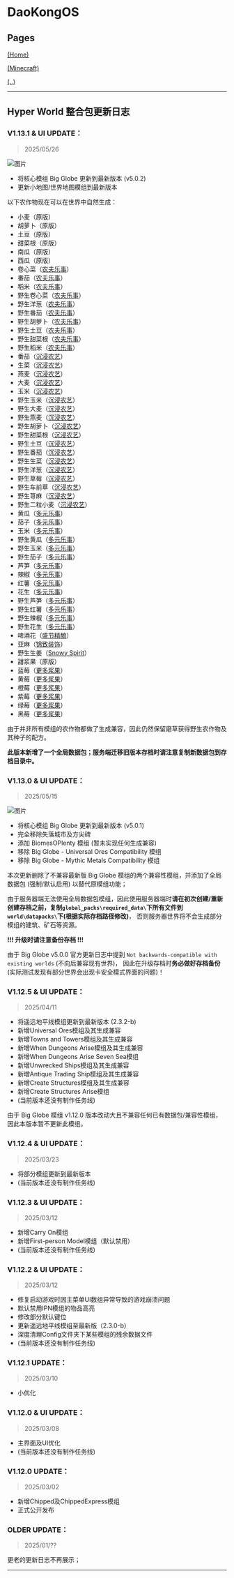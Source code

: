 # DaoKongOS

## Pages

[(Home)](/)

[(Minecraft)](/pages/minecraft)

[(..)](./../hyper-world)

---

## Hyper World 整合包更新日志

### **V1.13.1 & UI UPDATE：**
> 2025/05/26

![图片](assets/update/images/IMG002.png)

- 将核心模组 Big Globe 更新到最新版本 (v5.0.2)
- 更新小地图/世界地图模组到最新版本

以下农作物现在可以在世界中自然生成：

- 小麦（原版）
- 胡萝卜（原版）
- 土豆（原版）
- 甜菜根（原版）
- 南瓜（原版）
- 西瓜（原版）
- 卷心菜（[农夫乐事](https://www.mcmod.cn/class/2820.html)）
- 番茄（[农夫乐事](https://www.mcmod.cn/class/2820.html)）
- 稻米（[农夫乐事](https://www.mcmod.cn/class/2820.html)）
- 野生卷心菜（[农夫乐事](https://www.mcmod.cn/class/2820.html)）
- 野生洋葱（[农夫乐事](https://www.mcmod.cn/class/2820.html)）
- 野生番茄（[农夫乐事](https://www.mcmod.cn/class/2820.html)）
- 野生胡萝卜（[农夫乐事](https://www.mcmod.cn/class/2820.html)）
- 野生土豆（[农夫乐事](https://www.mcmod.cn/class/2820.html)）
- 野生甜菜根（[农夫乐事](https://www.mcmod.cn/class/2820.html)）
- 野生稻米（[农夫乐事](https://www.mcmod.cn/class/2820.html)）
- 番茄（[沉浸农艺](https://www.mcmod.cn/class/16100.html)）
- 生菜（[沉浸农艺](https://www.mcmod.cn/class/16100.html)）
- 燕麦（[沉浸农艺](https://www.mcmod.cn/class/16100.html)）
- 大麦（[沉浸农艺](https://www.mcmod.cn/class/16100.html)）
- 玉米（[沉浸农艺](https://www.mcmod.cn/class/16100.html)）
- 野生玉米（[沉浸农艺](https://www.mcmod.cn/class/16100.html)）
- 野生大麦（[沉浸农艺](https://www.mcmod.cn/class/16100.html)）
- 野生燕麦（[沉浸农艺](https://www.mcmod.cn/class/16100.html)）
- 野生胡萝卜（[沉浸农艺](https://www.mcmod.cn/class/16100.html)）
- 野生甜菜根（[沉浸农艺](https://www.mcmod.cn/class/16100.html)）
- 野生土豆（[沉浸农艺](https://www.mcmod.cn/class/16100.html)）
- 野生番茄（[沉浸农艺](https://www.mcmod.cn/class/16100.html)）
- 野生生菜（[沉浸农艺](https://www.mcmod.cn/class/16100.html)）
- 野生洋葱（[沉浸农艺](https://www.mcmod.cn/class/16100.html)）
- 野生草莓（[沉浸农艺](https://www.mcmod.cn/class/16100.html)）
- 野生车前草（[沉浸农艺](https://www.mcmod.cn/class/16100.html)）
- 野生荨麻（[沉浸农艺](https://www.mcmod.cn/class/16100.html)）
- 野生二粒小麦（[沉浸农艺](https://www.mcmod.cn/class/16100.html)）
- 黄瓜（[多元乐事](https://www.mcmod.cn/class/5609.html)）
- 茄子（[多元乐事](https://www.mcmod.cn/class/5609.html)）
- 玉米（[多元乐事](https://www.mcmod.cn/class/5609.html)）
- 野生黄瓜（[多元乐事](https://www.mcmod.cn/class/5609.html)）
- 野生玉米（[多元乐事](https://www.mcmod.cn/class/5609.html)）
- 野生茄子（[多元乐事](https://www.mcmod.cn/class/5609.html)）
- 芦笋（[多元乐事](https://www.mcmod.cn/class/5609.html)）
- 辣椒（[多元乐事](https://www.mcmod.cn/class/5609.html)）
- 红薯（[多元乐事](https://www.mcmod.cn/class/5609.html)）
- 花生（[多元乐事](https://www.mcmod.cn/class/5609.html)）
- 野生芦笋（[多元乐事](https://www.mcmod.cn/class/5609.html)）
- 野生红薯（[多元乐事](https://www.mcmod.cn/class/5609.html)）
- 野生辣椒（[多元乐事](https://www.mcmod.cn/class/5609.html)）
- 野生花生（[多元乐事](https://www.mcmod.cn/class/5609.html)）
- 啤酒花（[盛节精酿](https://www.mcmod.cn/class/13710.html)）
- 亚麻（[锦致装饰](https://www.mcmod.cn/class/3555.html)）
- 野生生姜（[Snowy Spirit](https://www.mcmod.cn/class/7511.html)）
- 甜浆果（原版）
- 蓝莓（[更多浆果](https://www.mcmod.cn/class/2367.html)）
- 黄莓（[更多浆果](https://www.mcmod.cn/class/2367.html)）
- 橙莓（[更多浆果](https://www.mcmod.cn/class/2367.html)）
- 紫莓（[更多浆果](https://www.mcmod.cn/class/2367.html)）
- 绿莓（[更多浆果](https://www.mcmod.cn/class/2367.html)）
- 黑莓（[更多浆果](https://www.mcmod.cn/class/2367.html)）

由于并非所有模组的农作物都做了生成兼容，因此仍然保留磨草获得野生农作物及其种子的配方。

**此版本新增了一个全局数据包；服务端迁移旧版本存档时请注意复制新数据包到存档目录中。**

### **V1.13.0 & UI UPDATE：**
> 2025/05/15

![图片](assets/update/images/IMG001.png)

- 将核心模组 Big Globe 更新到最新版本 (v5.0.1)
- 完全移除失落城市及方尖碑
- 添加 BiomesOPlenty 模组 (暂未实现任何生成兼容)
- 移除 Big Globe - Universal Ores Compatibility 模组
- 移除 Big Globe - Mythic Metals Compatibility 模组

本次更新删除了不兼容最新版 Big Globe 模组的两个兼容性模组，并添加了全局数据包 (强制/默认启用) 以替代原模组功能；

由于服务器端无法使用全局数据包模组，因此使用服务器端时**请在初次创建/重新创建存档之前，复制`global_packs\required_data\`下所有文件到`world\datapacks\`下(根据实际存档路径修改)**，
否则服务器世界将不会生成部分模组的建筑、矿石等资源。

**!!! 升级时请注意备份存档 !!!**

由于 Big Globe v5.0.0 官方更新日志中提到 `Not backwards-compatible with existing worlds` (不向后兼容现有世界)，
因此在升级存档时**务必做好存档备份** (实际测试发现有部分世界会出现卡安全模式界面的问题)！


### **V1.12.5 & UI UPDATE：**
> 2025/04/11

- 将遥远地平线模组更新到最新版本 (2.3.2-b)
- 新增Universal Ores模组及其生成兼容
- 新增Towns and Towers模组及其生成兼容
- 新增When Dungeons Arise模组及其生成兼容
- 新增When Dungeons Arise Seven Sea模组
- 新增Unwrecked Ships模组及其生成兼容
- 新增Antique Trading Ship模组及其生成兼容
- 新增Create Structures模组及其生成兼容
- 新增Create Structures Arise模组
- (当前版本还没有制作任务线)

由于 Big Globe 模组 v1.12.0 版本改动大且不兼容任何已有数据包/兼容性模组，因此本版本暂不更新此模组。

### **V1.12.4 & UI UPDATE：**
> 2025/03/23

- 将部分模组更新到最新版本
- (当前版本还没有制作任务线)

### **V1.12.3 & UI UPDATE：**
> 2025/03/12

- 新增Carry On模组
- 新增First-person Model模组（默认禁用）
- (当前版本还没有制作任务线)

### **V1.12.2 & UI UPDATE：**
> 2025/03/12

- 修复启动游戏时因主菜单UI数组异常导致的游戏崩溃问题
- 默认禁用IPN模组的物品高亮
- 修改部分默认键位
- 更新遥远地平线模组至最新版（2.3.0-b）
- 深度清理Config文件夹下某些模组的残余数据文件
- (当前版本还没有制作任务线)

### **V1.12.1 UPDATE：**
> 2025/03/10

- 小优化

### **V1.12.0 & UI UPDATE：**
> 2025/03/08

- 主界面及UI优化
- (当前版本还没有制作任务线)

### **V1.12.0 UPDATE：**
> 2025/03/02

- 新增Chipped及ChippedExpress模组
- 正式公开发布


### **OLDER UPDATE：**
> 2025/01/??

更老的更新日志不再展示；

---

<script src="https://giscus.app/client.js"
        data-repo="YELANDAOKONG/DaoKongOS"
        data-repo-id="R_kgDOOCWX7g"
        data-category="Announcements"
        data-category-id="DIC_kwDOOCWX7s4CngzH"
        data-mapping="pathname"
        data-strict="0"
        data-reactions-enabled="1"
        data-emit-metadata="0"
        data-input-position="top"
        data-theme="preferred_color_scheme"
        data-lang="zh-CN"
        crossorigin="anonymous"
        async>
</script>

<script>
    var _hmt = _hmt || [];
    (function() {
        var hm = document.createElement("script");
        hm.src = "https://hm.baidu.com/hm.js?e467154e934c2dc14879fbb2df219013";
        var s = document.getElementsByTagName("script")[0];
        s.parentNode.insertBefore(hm, s);
    })();
</script>

